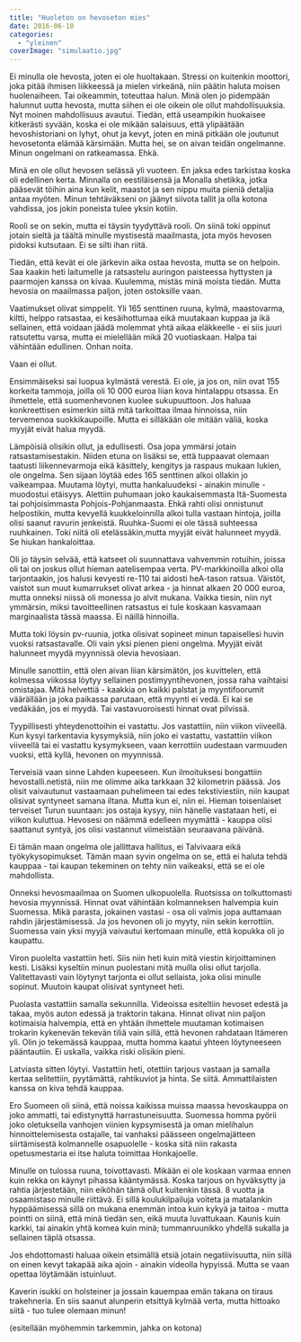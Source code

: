 ```yaml
---
title: "Huoleton on hevoseton mies"
date: 2016-06-10
categories: 
  - "yleinen"
coverImage: "simulaatio.jpg"
---
```


Ei minulla ole hevosta, joten ei ole huoltakaan. Stressi on kuitenkin moottori, joka pitää ihmisen liikkeessä ja mielen virkeänä, niin päätin haluta moisen huolenaiheen. Tai oikeammin, toteuttaa halun. Minä olen jo pidempään halunnut uutta hevosta, mutta siihen ei ole oikein ole ollut mahdollisuuksia. Nyt moinen mahdollisuus avautui. Tiedän, että useampikin huokaisee kitkerästi syvään, koska ei ole mikään salaisuus, että ylipäätään hevoshistoriani on lyhyt, ohut ja kevyt, joten en minä pitkään ole joutunut hevosetonta elämää kärsimään. Mutta hei, se on aivan teidän ongelmanne. Minun ongelmani on ratkeamassa. Ehkä.

<!--more-->

Minä en ole ollut hevosen selässä yli vuoteen. En jaksa edes tarkistaa koska oli edellinen kerta. Minnalla on eestiläisensä ja Monalla shetikka, jotka pääsevät töihin aina kun kelit, maastot ja sen nippu muita pieniä detaljia antaa myöten. Minun tehtäväkseni on jäänyt siivota tallit ja olla kotona vahdissa, jos jokin poneista tulee yksin kotiin.

Rooli se on sekin, mutta ei täysin tyydyttävä rooli. On siinä toki oppinut jotain sieltä ja täältä minulle mystisestä maailmasta, jota myös hevosen pidoksi kutsutaan. Ei se silti ihan riitä.

Tiedän, että kevät ei ole järkevin aika ostaa hevosta, mutta se on helpoin. Saa kaakin heti laitumelle ja ratsastelu auringon paisteessa hyttysten ja paarmojen kanssa on kivaa. Kuulemma, mistäs minä moista tiedän. Mutta hevosia on maailmassa paljon, joten ostoksille vaan.

Vaatimukset olivat simppelit. Yli 165 senttinen ruuna, kylmä, maastovarma, kiltti, helppo ratsastaa, ei kesäihottumaa eikä muutakaan kuppaa ja ikä sellainen, että voidaan jäädä molemmat yhtä aikaa eläkkeelle - ei siis juuri ratsutettu varsa, mutta ei mielellään mikä 20 vuotiaskaan. Halpa tai vähintään edullinen. Onhan noita.

Vaan ei ollut.

Ensimmäiseksi sai luopua kylmästä verestä. Ei ole, ja jos on, niin ovat 155 korkeita tammoja, joilla oli 10 000 euroa liian kova hintalappu otsassa. En ihmettele, että suomenhevonen kuolee sukupuuttoon. Jos haluaa konkreettisen esimerkin siitä mitä tarkoittaa ilmaa hinnoissa, niin tervemenoa suokkikaupoille. Mutta ei silläkään ole mitään väliä, koska myyjät eivät halua myydä.

Lämpöisiä olisikin ollut, ja edullisesti. Osa jopa ymmärsi jotain ratsastamisestakin. Niiden etuna on lisäksi se, että tuppaavat olemaan taatusti liikennevarmoja eikä käsittely, kengitys ja raspaus mukaan lukien, ole ongelma. Sen sijaan löytää edes 165 senttinen alkoi ollakin jo vaikeampaa. Muutama löytyi, mutta hankaluudeksi - ainakin minulle - muodostui etäisyys. Alettiin puhumaan joko kaukaisemmasta Itä-Suomesta tai pohjoisimmasta Pohjois-Pohjanmaasta. Ehkä rahti olisi onnistunut helpostikin, mutta kevyellä kuukkeloinnilla alkoi tulla vastaan hintoja, joilla olisi saanut ravurin jenkeistä. Ruuhka-Suomi ei ole tässä suhteessa ruuhkainen. Toki niitä oli etelässäkin,mutta myyjät eivät halunneet myydä. Se hiukan hankaloittaa.

Oli jo täysin selvää, että katseet oli suunnattava vahvemmin rotuihin, joissa oli tai on joskus ollut hieman aatelisempaa verta. PV-markkinoilla alkoi olla tarjontaakin, jos halusi kevyesti re-110 tai aidosti heA-tason ratsua. Väistöt, vaistot sun muut kumarrukset olivat arkea - ja hinnat alkaen 20 000 euroa, mutta onneksi niissä oli monessa jo alvit mukana. Vaikka tiesin, niin nyt ymmärsin, miksi tavoitteellinen ratsastus ei tule koskaan kasvamaan marginaalista tässä maassa. Ei näillä hinnoilla.

Mutta toki löysin pv-ruunia, jotka olisivat sopineet minun tapaisellesi huvin vuoksi ratsastavalle. Oli vain yksi pienen pieni ongelma. Myyjät eivät halunneet myydä myynnissä olevia hevosiaan.

Minulle sanottiin, että olen aivan liian kärsimätön, jos kuvittelen, että kolmessa viikossa löytyy sellainen postimyyntihevonen, jossa raha vaihtaisi omistajaa. Mitä helvettiä - kaakkia on kaikki palstat ja myyntifoorumit väärällään ja joka paikassa parutaan, että myynti ei vedä. Ei kai se vedäkään, jos ei myydä. Tai vastavuoroisesti hinnat ovat pilvissä.

Tyypillisesti yhteydenottoihin ei vastattu. Jos vastattiin, niin viikon viiveellä. Kun kysyi tarkentavia kysymyksiä, niin joko ei vastattu, vastattiin viikon viiveellä tai ei vastattu kysymykseen, vaan kerrottiin uudestaan varmuuden vuoksi, että kyllä, hevonen on myynnissä.

Terveisiä vaan sinne Lahden kupeeseen. Kun ilmoituksesi bongattiin hevostalli.netistä, niin me olimme aika tarkkaan 32 kilometrin päässä. Jos olisit vaivautunut vastaamaan puhelimeen tai edes tekstiviestiin, niin kaupat olisivat syntyneet samana iltana. Mutta kun ei, niin ei. Hieman toisenlaiset terveiset Turun suuntaan: jos ostaja kysyy, niin hänelle vastataan heti, ei viikon kuluttua. Hevosesi on näämmä edelleen myymättä - kauppa olisi saattanut syntyä, jos olisi vastannut viimeistään seuraavana päivänä.

Ei tämän maan ongelma ole jallittava hallitus, ei Talvivaara eikä työkykysopimukset. Tämän maan syvin ongelma on se, että ei haluta tehdä kauppaa - tai kaupan tekeminen on tehty niin vaikeaksi, että se ei ole mahdollista.

Onneksi hevosmaailmaa on Suomen ulkopuolella. Ruotsissa on tolkuttomasti hevosia myynnissä. Hinnat ovat vähintään kolmanneksen halvempia kuin Suomessa. Mikä parasta, jokainen vastasi - osa oli valmis jopa auttamaan rahdin järjestämisessä. Ja jos hevonen oli jo myyty, niin sekin kerrottiin. Suomessa vain yksi myyjä vaivautui kertomaan minulle, että kopukka oli jo kaupattu.

Viron puolelta vastattiin heti. Siis niin heti kuin mitä viestin kirjoittaminen kesti. Lisäksi kyseltiin minun puolestani mitä muilla olisi ollut tarjolla. Valitettavasti vain löytynyt tarjonta ei ollut sellaista, joka olisi minulle sopinut. Muutoin kaupat olisivat syntyneet heti.

Puolasta vastattiin samalla sekunnilla. Videoissa esiteltiin hevoset edestä ja takaa, myös auton edessä ja traktorin takana. Hinnat olivat niin paljon kotimaisia halvempia, että en yhtään ihmettele muutaman kotimaisen trokarin kykenevän tekevän tiliä vain sillä, että hevonen rahdataan Itämeren yli. Olin jo tekemässä kauppaa, mutta homma kaatui yhteen löytyneeseen pääntautiin. Ei uskalla, vaikka riski olisikin pieni.

Latviasta sitten löytyi. Vastattiin heti, otettiin tarjous vastaan ja samalla kertaa selitettiin, pyytämättä, rahtikuviot ja hinta. Se siitä. Ammattilaisten kanssa on kiva tehdä kauppaa.

Ero Suomeen oli siinä, että noissa kaikissa muissa maassa hevoskauppa on joko ammatti, tai edistynyttä harrastuneisuutta. Suomessa homma pyörii joko oletuksella vanhojen viinien kypsymisestä ja oman mielihalun hinnoittelemisesta ostajalle, tai vanhaksi päässeen ongelmajätteen siirtämisestä kolmannelle osapuolelle - koska sitä niin rakasta opetusmestaria ei itse haluta toimittaa Honkajoelle.

Minulle on tulossa ruuna, toivottavasti. Mikään ei ole koskaan varmaa ennen kuin rekka on käynyt pihassa kääntymässä. Koska tarjous on hyväksytty ja rahtia järjestetään, niin eiköhän tämä ollut kuitenkin tässä. 8 vuotta ja osaamistaso minulle riittävä. Ei sillä koulukilpailuja voiteta ja matalankin hyppäämisessä sillä on mukana enemmän intoa kuin kykyä ja taitoa - mutta pointti on siinä, että minä tiedän sen, eikä muuta luvattukaan. Kaunis kuin karkki, tai ainakin yhtä komea kuin minä; tummanruunikko yhdellä sukalla ja sellainen täplä otsassa.

Jos ehdottomasti haluaa oikein etsimällä etsiä jotain negatiivisuutta, niin sillä on einen kevyt takapää aika ajoin - ainakin videolla hypyissä. Mutta se vaan opettaa löytämään istuinluut.

Kaverin isukki on holsteiner ja jossain kauempaa emän takana on tiraus trakehneria. En siis saanut alunperin etsittyä kylmää verta, mutta hittoako siitä - tuo tulee olemaan minun!

(esitellään myöhemmin tarkemmin, jahka on kotona)
